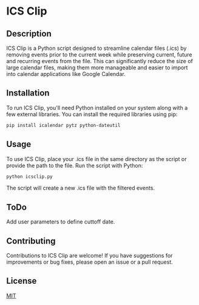 # ICS Clip

## Description
ICS Clip is a Python script designed to streamline calendar files (.ics) by removing events prior to the current week while preserving current, future and recurring events from the file. This can significantly reduce the size of large calendar files, making them more manageable and easier to import into calendar applications like Google Calendar.

## Installation
To run ICS Clip, you'll need Python installed on your system along with a few external libraries. You can install the required libraries using pip:

```bash
pip install icalendar pytz python-dateutil
```
## Usage
To use ICS Clip, place your .ics file in the same directory as the script or provide the path to the file. Run the script with Python:

```bash
python icsclip.py
```

The script will create a new .ics file with the filtered events.

## ToDo
Add user parameters to define cuttoff date.

## Contributing
Contributions to ICS Clip are welcome! If you have suggestions for improvements or bug fixes, please open an issue or a pull request.

## License
[MIT](https://choosealicense.com/licenses/mit/)





